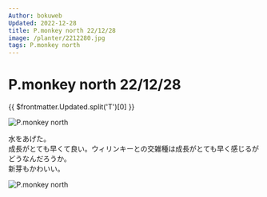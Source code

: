 ```yaml
---
Author: bokuweb
Updated: 2022-12-28
title: P.monkey north 22/12/28
image: /planter/2212280.jpg
tags: P.monkey north
---
```


# P.monkey north 22/12/28

{{ $frontmatter.Updated.split('T')[0] }}

![P.monkey north](/2212280.jpg)

水をあげた。   
成長がとても早くて良い。ウィリンキーとの交雑種は成長がとても早く感じるがどうなんだろうか。   
新芽もかわいい。

![P.monkey north](/2212281.jpg)


<!-- more -->